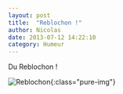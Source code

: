 ```yaml
---
layout: post
title:  "Reblochon !"
author: Nicolas
date: 2013-07-12 14:22:10
category: Humeur
---
```


Du Reblochon !

![Reblochon]({{site.url}}/img/reblochon.jpg){:class="pure-img"}

